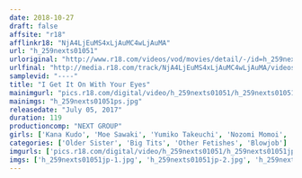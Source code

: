 ```yaml
---
date: 2018-10-27
draft: false
affsite: "r18"
afflinkr18: "NjA4LjEuMS4xLjAuMC4wLjAuMA"
url: "h_259nexts01051"
urloriginal: "http://www.r18.com/videos/vod/movies/detail/-/id=h_259nexts01051"
urlfinal: "http://media.r18.com/track/NjA4LjEuMS4xLjAuMC4wLjAuMA/videos/vod/movies/detail/-/id=h_259nexts01051"
samplevid: "----"
title: "I Get It On With Your Eyes"
mainimgurl: "pics.r18.com/digital/video/h_259nexts01051/h_259nexts01051ps.jpg"
mainimgs: "h_259nexts01051ps.jpg"
releasedate: "July 05, 2017"
duration: 119
productioncomp: "NEXT GROUP"
girls: ['Kana Kudo', 'Moe Sawaki', 'Yumiko Takeuchi', 'Nozomi Momoi', 'Megumi Shiraishi', 'Yuki Shiraishi', 'Nana Otsuki', 'Yumi Sakurazawa', 'Ringo Morino']
categories: ['Older Sister', 'Big Tits', 'Other Fetishes', 'Blowjob']
imgurls: ['pics.r18.com/digital/video/h_259nexts01051/h_259nexts01051jp-1.jpg', 'pics.r18.com/digital/video/h_259nexts01051/h_259nexts01051jp-2.jpg', 'pics.r18.com/digital/video/h_259nexts01051/h_259nexts01051jp-3.jpg', 'pics.r18.com/digital/video/h_259nexts01051/h_259nexts01051jp-4.jpg', 'pics.r18.com/digital/video/h_259nexts01051/h_259nexts01051jp-5.jpg', 'pics.r18.com/digital/video/h_259nexts01051/h_259nexts01051jp-6.jpg', 'pics.r18.com/digital/video/h_259nexts01051/h_259nexts01051jp-7.jpg', 'pics.r18.com/digital/video/h_259nexts01051/h_259nexts01051jp-8.jpg', 'pics.r18.com/digital/video/h_259nexts01051/h_259nexts01051jp-9.jpg', 'pics.r18.com/digital/video/h_259nexts01051/h_259nexts01051jp-10.jpg', 'pics.r18.com/digital/video/h_259nexts01051/h_259nexts01051jp-11.jpg', 'pics.r18.com/digital/video/h_259nexts01051/h_259nexts01051jp-12.jpg', 'pics.r18.com/digital/video/h_259nexts01051/h_259nexts01051jp-13.jpg', 'pics.r18.com/digital/video/h_259nexts01051/h_259nexts01051jp-14.jpg', 'pics.r18.com/digital/video/h_259nexts01051/h_259nexts01051jp-15.jpg', 'pics.r18.com/digital/video/h_259nexts01051/h_259nexts01051jp-16.jpg', 'pics.r18.com/digital/video/h_259nexts01051/h_259nexts01051jp-17.jpg', 'pics.r18.com/digital/video/h_259nexts01051/h_259nexts01051jp-18.jpg', 'pics.r18.com/digital/video/h_259nexts01051/h_259nexts01051jp-19.jpg', 'pics.r18.com/digital/video/h_259nexts01051/h_259nexts01051jp-20.jpg']
imgs: ['h_259nexts01051jp-1.jpg', 'h_259nexts01051jp-2.jpg', 'h_259nexts01051jp-3.jpg', 'h_259nexts01051jp-4.jpg', 'h_259nexts01051jp-5.jpg', 'h_259nexts01051jp-6.jpg', 'h_259nexts01051jp-7.jpg', 'h_259nexts01051jp-8.jpg', 'h_259nexts01051jp-9.jpg', 'h_259nexts01051jp-10.jpg', 'h_259nexts01051jp-11.jpg', 'h_259nexts01051jp-12.jpg', 'h_259nexts01051jp-13.jpg', 'h_259nexts01051jp-14.jpg', 'h_259nexts01051jp-15.jpg', 'h_259nexts01051jp-16.jpg', 'h_259nexts01051jp-17.jpg', 'h_259nexts01051jp-18.jpg', 'h_259nexts01051jp-19.jpg', 'h_259nexts01051jp-20.jpg']
---
```

